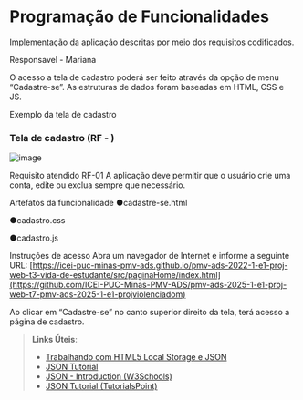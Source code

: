 # Programação de Funcionalidades

Implementação da aplicação descritas por meio dos requisitos codificados. 





Responsavel - Mariana

O acesso a tela de cadastro poderá ser feito através da opção de menu “Cadastre-se”. As estruturas de dados foram baseadas em HTML, CSS e JS.

Exemplo da tela de cadastro

### Tela de cadastro (RF - )

![image](https://github.com/user-attachments/assets/586477dc-7217-4f54-80cb-f0ac310f5aff)


Requisito atendido
RF-01	A aplicação deve permitir que o usuário crie uma conta,	edite ou exclua sempre que necessário.

Artefatos da funcionalidade
●cadastre-se.html

●cadastro.css

●cadastro.js

Instruções de acesso
Abra um navegador de Internet e informe a seguinte URL: [https://icei-puc-minas-pmv-ads.github.io/pmv-ads-2022-1-e1-proj-web-t3-vida-de-estudante/src/paginaHome/index.html](https://github.com/ICEI-PUC-Minas-PMV-ADS/pmv-ads-2025-1-e1-proj-web-t7-pmv-ads-2025-1-e1-projviolenciadom)

Ao clicar em “Cadastre-se” no canto superior direito da tela, terá acesso a página de cadastro.







> **Links Úteis**:
> - [Trabalhando com HTML5 Local Storage e JSON](https://www.devmedia.com.br/trabalhando-com-html5-local-storage-e-json/29045)
> - [JSON Tutorial](https://www.w3resource.com/JSON)
> - [JSON - Introduction (W3Schools)](https://www.w3schools.com/js/js_json_intro.asp)
> - [JSON Tutorial (TutorialsPoint)](https://www.tutorialspoint.com/json/index.htm)

